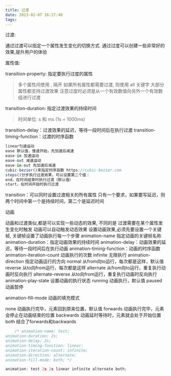 ```yaml
---
title: 过渡
date: 2023-02-07 16:27:40
tags:
---
```


过渡:

通过过渡可以指定一个属性发生变化的切换方式.
通过过度可以创建一些非常好的效果,提升用户的体验

属性值:

transition-property: 指定要执行过度的属性
> 多个属性间使用 , 隔开
> 如果所有属性都需要过渡, 则使用 all 关键字
> 大部分属性都支持过渡效果
> 注意过度时必须是从一个有效数值向另外一个有效数组进行过渡

transition-duration: 指定过渡效果的持续时间

> 时间单位: s 和 ms (1s = 1000ms)

transition-delay：过渡效果的延迟，等待一段时间后在执行过渡
transition-timing-function：过渡的时序函数

```js
linear匀速运动
ease 默认值，慢速开始，先加速后减速
ease-in 加速运动
ease-out 减速运动
ease-in-out 先加速后减速
cubic-bezier()来指定时序函数 https://cubic-bezier.com
steps()分步执行过渡效果，可以设置第二个值：
end，在时间结束时执行过渡（默认值）
start，在时间开始时执行过渡
```
transition：可以同时设置过渡相关的所有属性
只有一个要求，如果要写延迟，则两个时间中第一个是持续时间，第二个是延迟时间

动画


动画和过渡类似,都是可以实现一些动态的效果, 不同的是
过渡需要在某个属性发生变化时触发
动画可以自动触发动态效果
设置动画效果,必须先要设置一个关键帧, 关键帧设置了动画执行每一个步骤
animation-name 指定动画的关键帧名称
animation-duration：指定动画效果的持续时间
animation-delay：动画效果的延迟，等待一段时间后在执行动画
animation-timing-function：动画的时序函数
animation-iteration-count 动画执行的次数
infinite 无限执行
animation-direction 指定动画运行的方向
normal 从from向to运行，每次都是这样，默认值
reverse 从to向from运行，每次都是这样
alternate 从from向to运行，重复执行动画时反向执行
alternate-reverse 从to向from运行，重复执行动画时反向执行
animation-play-state 设置动画的执行状态
running 动画执行，默认值
paused 动画暂停

animation-fill-mode 动画的填充模式

none 动画执行完毕，元素回到原来位置，默认值
forwards 动画执行完毕，元素会停止在动画结束的位置
backwards 动画延时等待时，元素就会处于开始位置
both 结合了forwards和backwards

```js
    /* animation-name: test;
animation-duration: 2s;
animation-delay: 2s;
animation-timing-function: linear;
animation-iteration-count: infinite;
animation-direction: alternate;
animation-fill-mode: both; */

animation: test 2s 2s linear infinite alternate both;
```



